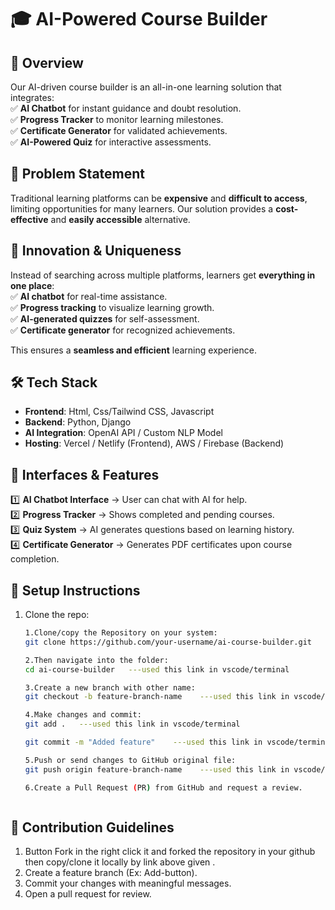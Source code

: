 # 🎓 AI-Powered Course Builder  

## 🚀 Overview  
Our AI-driven course builder is an all-in-one learning solution that integrates:  
✅ **AI Chatbot** for instant guidance and doubt resolution.  
✅ **Progress Tracker** to monitor learning milestones.  
✅ **Certificate Generator** for validated achievements.  
✅ **AI-Powered Quiz** for interactive assessments.  

## 🎯 Problem Statement  
Traditional learning platforms can be **expensive** and **difficult to access**, limiting opportunities for many learners. Our solution provides a **cost-effective** and **easily accessible** alternative.  

## 🌟 Innovation & Uniqueness  
Instead of searching across multiple platforms, learners get **everything in one place**:  
✅ **AI chatbot** for real-time assistance.  
✅ **Progress tracking** to visualize learning growth.  
✅ **AI-generated quizzes** for self-assessment.  
✅ **Certificate generator** for recognized achievements.  

This ensures a **seamless and efficient** learning experience.  

## 🛠️ Tech Stack  
- **Frontend**: Html, Css/Tailwind CSS, Javascript 
- **Backend**: Python, Django
- **AI Integration**: OpenAI API / Custom NLP Model  
- **Hosting**: Vercel / Netlify (Frontend), AWS / Firebase (Backend)  

## 🎨 Interfaces & Features  
1️⃣ **AI Chatbot Interface** → User can chat with AI for help.  
2️⃣ **Progress Tracker** → Shows completed and pending courses.  
3️⃣ **Quiz System** → AI generates questions based on learning history.  
4️⃣ **Certificate Generator** → Generates PDF certificates upon course completion.  

## 🔧 Setup Instructions  
1. Clone the repo:  
   ```bash
   1.Clone/copy the Repository on your system:
   git clone https://github.com/your-username/ai-course-builder.git   ---used this to clone in vscode/etc.
   
   2.Then navigate into the folder:
   cd ai-course-builder   ---used this link in vscode/terminal
   
   3.Create a new branch with other name:
   git checkout -b feature-branch-name    ---used this link in vscode/terminal
   
   4.Make changes and commit:
   git add .   ---used this link in vscode/terminal
   
   git commit -m "Added feature"    ---used this link in vscode/terminal
   
   5.Push or send changes to GitHub original file:
   git push origin feature-branch-name    ---used this link in vscode/terminal
   
   6.Create a Pull Request (PR) from GitHub and request a review.
   
   

## 📌 Contribution Guidelines
1. Button Fork in the right click it and forked the repository in your github then copy/clone it locally by link above given .
2. Create a feature branch (Ex: Add-button).
3. Commit your changes with meaningful messages.
4. Open a pull request for review.
